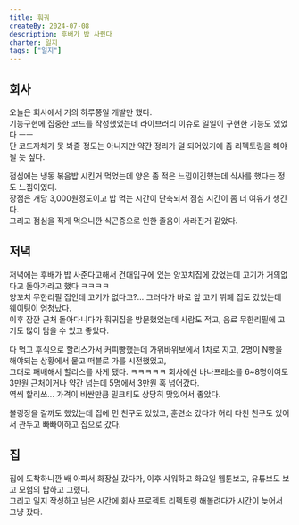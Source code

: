 ```yaml
---
title: 훠궈
createBy: 2024-07-08
description: 후배가 밥 사줬다
charter: 일지
tags: ["일지"]
---
```


## 회사

오늘은 회사에서 거의 하루쫑일 개발만 했다.  
기능구현에 집중한 코드를 작성했었는데 라이브러리 이슈로 일일이 구현한 기능도 있었다 ㅡㅡ  
단 코드자체가 못 봐줄 정도는 아니지만 약간 정리가 덜 되어있기에 좀 리펙토링을 해야될 듯 싶다.

점심에는 냉동 볶음밥 시킨거 먹었는데 양은 좀 적은 느낌이긴했는데 식사를 했다는 정도 느낌이였다.  
장점은 개당 3,000원정도이고 밥 먹는 시간이 단축되서 점심 시간이 좀 더 여유가 생긴다.  
그리고 점심을 적게 먹으니깐 식곤증으로 인한 졸음이 사라진거 같았다.

## 저녁

저녁에는 후배가 밥 사준다고해서 건대입구에 있는 양꼬치집에 갔었는데 고기가 거의없다고 돌아가라고 했다 ㅋㅋㅋㅋ  
양꼬치 무한리필 집인데 고기가 없다고?... 그러다가 바로 앞 고기 뷔폐 집도 갔었는데 웨이팅이 엄청났다.  
이후 잠깐 근처 돌아다니다가 훠궈집을 방문했었는데 사람도 적고, 음료 무한리필에 고기도 많이 담을 수 있고 좋았다.

다 먹고 후식으로 할리스가서 커피빵했는데 가위바위보에서 1차로 지고, 2명이 N빵을 해야되는 상황에서 뭍고 떠블로 가를 시전했었고,  
그대로 패배해서 할리스를 사게 됐다. ㅋㅋㅋㅋㅋ 회사에선 바나프레소를 6~8명이여도 3만원 근처이거나 약간 넘는데 5명에서 3만원 혹 넘어갔다.  
역씌 할리쓰... 가격이 비싼만큼 밀크티도 상당히 맛있어서 좋았다.

볼링장을 갈까도 했었는데 집에 먼 친구도 있었고, 훈련소 갔다가 허리 다친 친구도 있어서 관두고 빠빠이하고 집으로 갔다.

## 집

집에 도착하니깐 배 아파서 화장실 갔다가, 이후 샤워하고 화요일 웹툰보고, 유튜브도 보고 모험의 탑하고 그랬다.  
그리고 일지 작성하고 남은 시간에 회사 프로젝트 리펙토링 해볼려다가 시간이 늦어서 그냥 잤다.
